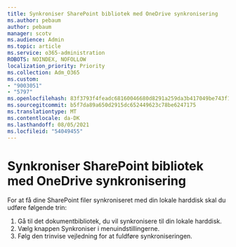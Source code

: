 ```yaml
---
title: Synkroniser SharePoint bibliotek med OneDrive synkronisering
ms.author: pebaum
author: pebaum
manager: scotv
ms.audience: Admin
ms.topic: article
ms.service: o365-administration
ROBOTS: NOINDEX, NOFOLLOW
localization_priority: Priority
ms.collection: Adm_O365
ms.custom:
- "9003051"
- "5797"
ms.openlocfilehash: 83f3793f4feadc68160046680d8291a259da3b417049be743f14a0f0784f4246
ms.sourcegitcommit: b5f7da89a650d2915dc652449623c78be6247175
ms.translationtype: MT
ms.contentlocale: da-DK
ms.lasthandoff: 08/05/2021
ms.locfileid: "54049455"
---
```

# <a name="sync-a-sharepoint-library-with-onedrive-sync"></a>Synkroniser SharePoint bibliotek med OneDrive synkronisering

For at få dine SharePoint filer synkroniseret med din lokale harddisk skal du udføre følgende trin:

1. Gå til det dokumentbibliotek, du vil synkronisere til din lokale harddisk.
2. Vælg knappen Synkroniser i menuindstillingerne.
3. Følg den trinvise vejledning for at fuldføre synkroniseringen.